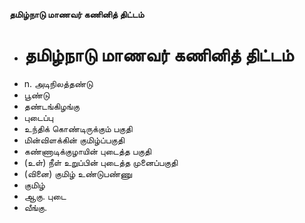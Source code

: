 **தமிழ்நாடு மாணவர் கணினித் திட்டம்**
- # தமிழ்நாடு மாணவர் கணினித் திட்டம்
- n. அடிநிலத்தண்டு
- பூண்டு
- தண்டங்கிழங்கு
- புடைப்பு
- உந்திக் கொண்டிருக்கும் பகுதி
- மின்விளக்கின் குமிழ்ப்பகுதி
- கண்ணாடிக்குழாயின் புடைத்த பகுதி
- (உள்) நீள் உறுப்பின் புடைத்த முனைப்பகுதி
-  (வினை) குமிழ் உண்டுபண்ணு
- குமிழ்
- ஆகு. புடை
- வீங்கு.


